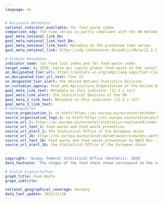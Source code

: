 ```yaml
---
language: en
    

# Nationale Metadaten    
national_indicator_available: (b) food waste index    
comparison_sdg: The time series is partly compliant with the UN metadata.    
goal_meta_national_link_De: 
goal_meta_national_link_text_De: 
goal_meta_national_link_text: Metadata on the presented time series
goal_meta_national_link: https://sdg-indikatoren.de/public/Meta/12.3.1.pdf    

# Globale Metadaten    
indicator_name: (a) Food loss index and (b) food waste index    
target_name: By 2030, halve per capita global food waste at the retail and consumer levels and reduce food losses along production and supply chains, including post-harvest losses    
un_designated_tier_url: https://unstats.un.org/sdgs/iaeg-sdgs/tier-classification/    
un_designated_tier_url_text: Tier II    
un_desgnated_tier_alert: the United Nations Statistics Division    
un_custodian_agency: Food and Agriculture Organization of the United Nations (FAO)<br>United Nations Environment Programme (UNEP)    
goal_meta_link_text: Metadata on this indicator (12.3.1 (a))    
goal_meta_link_alert: the Statistical Devision of the UN    
goal_meta_2_link_text: Metadata on this indicator (12.3.1 (b))    
goal_meta_3_link_text:         
# Datenquellen
source_organisation_1: <a href="https://ec.europa.eu/eurostat/en/home" target="_blank" onclick="return confirm_alert('the Statistical Office of the European Union','En');" title="Click here to go to the website of the organisation Statistical office of the European Union (Eurostat)."> Statistical office of the European Union (Eurostat) </a>
source_organisation_logo_1: <a href="https://ec.europa.eu/eurostat/en/home" target="_blank" onclick="return confirm_alert('the Statistical Office of the European Union','En');"><img src="https://sdg-indikatoren.de/public/OrgImgEn/eurostat.png" alt="Logo eurostat" style="height:60px; width:148px"/></a>
source_url_1: https://ec.europa.eu/eurostat/statistics-explained/index.php?title=Food_waste_and_food_waste_prevention_-_estimates#Amounts_of_food_waste_at_EU_level
source_url_text_1: Food waste and food waste prevention
source_url_alert_1: the Statistical Office of the European Union
source_url_1b: https://ec.europa.eu/eurostat/databrowser/view/env_wasfw/default/table?lang=en
source_url_text_1b: Food waste and food waste prevention by NACE Rev. 2 activity
source_url_alert_1b: the Statistical Office of the European Union
    
    
copyright: '&copy; Federal Statistical Office (Destatis), 2024'    
data_footnote: 'The stages of the food chain shown correspond to the sub-indicator "(b) food waste index".'    

# Grafik Eigenschaften    
graph_title: Food Waste
graph_subtitle:     

national_geographical_coverage: Germany    
data_last_update: 2022/11/18    
---
```


<span></span>